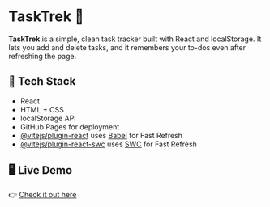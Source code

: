 # TaskTrek 🚀

**TaskTrek** is a simple, clean task tracker built with React and localStorage. It lets you add and delete tasks, and it remembers your to-dos even after refreshing the page.

## 🔧 Tech Stack

- React
- HTML + CSS
- localStorage API
- GitHub Pages for deployment
- [@vitejs/plugin-react](https://github.com/vitejs/vite-plugin-react/blob/main/packages/plugin-react/README.md) uses [Babel](https://babeljs.io/) for Fast Refresh
- [@vitejs/plugin-react-swc](https://github.com/vitejs/vite-plugin-react-swc) uses [SWC](https://swc.rs/) for Fast Refresh

## 🖥️ Live Demo

👉 [Check it out here](https://eghesmati.github.io/TaskTrek/)
